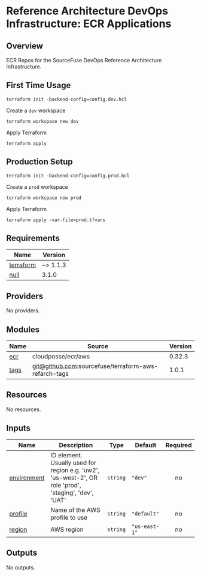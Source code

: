 # Reference Architecture DevOps Infrastructure: ECR Applications  

## Overview

ECR Repos for the SourceFuse DevOps Reference Architecture Infrastructure.  

## First Time Usage
```shell
terraform init -backend-config=config.dev.hcl
```

Create a `dev` workspace
```shell
terraform workspace new dev
```

Apply Terraform
```shell
terraform apply
```

## Production Setup
```shell
terraform init -backend-config=config.prod.hcl
```

Create a `prod` workspace
```shell
terraform workspace new prod
```

Apply Terraform
```shell
terraform apply -var-file=prod.tfvars
```

<!-- BEGINNING OF PRE-COMMIT-TERRAFORM DOCS HOOK -->
## Requirements

| Name | Version |
|------|---------|
| <a name="requirement_terraform"></a> [terraform](#requirement\_terraform) | ~> 1.1.3 |
| <a name="requirement_null"></a> [null](#requirement\_null) | 3.1.0 |

## Providers

No providers.

## Modules

| Name | Source | Version |
|------|--------|---------|
| <a name="module_ecr"></a> [ecr](#module\_ecr) | cloudposse/ecr/aws | 0.32.3 |
| <a name="module_tags"></a> [tags](#module\_tags) | git@github.com:sourcefuse/terraform-aws-refarch-tags | 1.0.1 |

## Resources

No resources.

## Inputs

| Name | Description | Type | Default | Required |
|------|-------------|------|---------|:--------:|
| <a name="input_environment"></a> [environment](#input\_environment) | ID element. Usually used for region e.g. 'uw2', 'us-west-2', OR role 'prod', 'staging', 'dev', 'UAT' | `string` | `"dev"` | no |
| <a name="input_profile"></a> [profile](#input\_profile) | Name of the AWS profile to use | `string` | `"default"` | no |
| <a name="input_region"></a> [region](#input\_region) | AWS region | `string` | `"us-east-1"` | no |

## Outputs

No outputs.
<!-- END OF PRE-COMMIT-TERRAFORM DOCS HOOK -->
